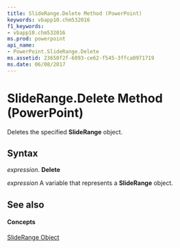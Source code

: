 ```yaml
---
title: SlideRange.Delete Method (PowerPoint)
keywords: vbapp10.chm532016
f1_keywords:
- vbapp10.chm532016
ms.prod: powerpoint
api_name:
- PowerPoint.SlideRange.Delete
ms.assetid: 23650f2f-6093-ce62-f545-3ffca0971719
ms.date: 06/08/2017
---
```



# SlideRange.Delete Method (PowerPoint)

Deletes the specified **SlideRange** object.


## Syntax

 _expression_. **Delete**

 _expression_ A variable that represents a **SlideRange** object.


## See also


#### Concepts


[SlideRange Object](sliderange-object-powerpoint.md)

